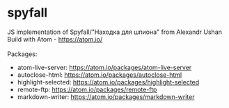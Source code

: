 # spyfall
JS implementation of Spyfall/"Находка для шпиона" from Alexandr Ushan<br>
Build with Atom - https://atom.io/<br><br>
Packages:
  - atom-live-server: https://atom.io/packages/atom-live-server
  - autoclose-html: https://atom.io/packages/autoclose-html
  - highlight-selected: https://atom.io/packages/highlight-selected
  - remote-ftp: https://atom.io/packages/remote-ftp
  - markdown-writer: https://atom.io/packages/markdown-writer
